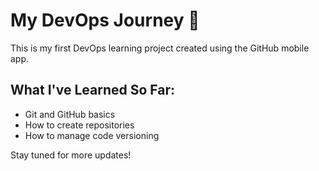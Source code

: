 # My DevOps Journey 🚀

This is my first DevOps learning project created using the GitHub mobile app.

## What I've Learned So Far:
- Git and GitHub basics
- How to create repositories
- How to manage code versioning

Stay tuned for more updates!

